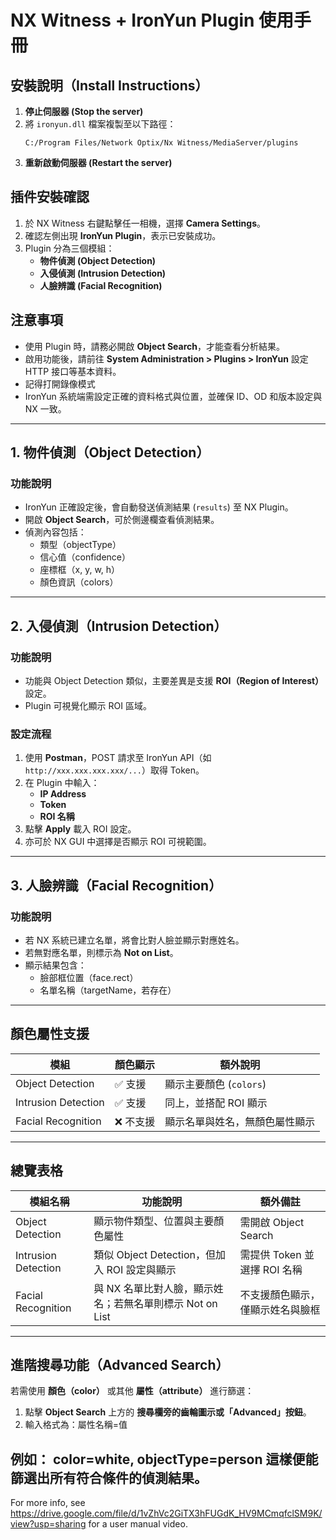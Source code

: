 
#  NX Witness + IronYun Plugin 使用手冊

## 安裝說明（Install Instructions）

1. **停止伺服器 (Stop the server)**  
2. 將 `ironyun.dll` 檔案複製至以下路徑：  
   ```
   C:/Program Files/Network Optix/Nx Witness/MediaServer/plugins
   ```
3. **重新啟動伺服器 (Restart the server)**


## 插件安裝確認

1. 於 NX Witness 右鍵點擊任一相機，選擇 **Camera Settings**。
2. 確認左側出現 **IronYun Plugin**，表示已安裝成功。
3. Plugin 分為三個模組：
   - **物件偵測 (Object Detection)**
   - **入侵偵測 (Intrusion Detection)**
   - **人臉辨識 (Facial Recognition)**

## 注意事項

- 使用 Plugin 時，請務必開啟 **Object Search**，才能查看分析結果。
- 啟用功能後，請前往 **System Administration > Plugins >  IronYun** 設定 HTTP 接口等基本資料。
- 記得打開錄像模式
- IronYun 系統端需設定正確的資料格式與位置，並確保 ID、OD 和版本設定與 NX 一致。

---

## 1. 物件偵測（Object Detection）

### 功能說明

- IronYun 正確設定後，會自動發送偵測結果 (`results`) 至 NX Plugin。
- 開啟 **Object Search**，可於側邊欄查看偵測結果。
- 偵測內容包括：
  - 類型（objectType）
  - 信心值（confidence）
  - 座標框（x, y, w, h）
  - 顏色資訊（colors）

---

## 2. 入侵偵測（Intrusion Detection）

### 功能說明

- 功能與 Object Detection 類似，主要差異是支援 **ROI（Region of Interest）** 設定。
- Plugin 可視覺化顯示 ROI 區域。

### 設定流程

1. 使用 **Postman**，POST 請求至 IronYun API（如 `http://xxx.xxx.xxx.xxx/...`）取得 Token。
2. 在 Plugin 中輸入：
   - **IP Address**
   - **Token**
   - **ROI 名稱**
3. 點擊 **Apply** 載入 ROI 設定。
4. 亦可於 NX GUI 中選擇是否顯示 ROI 可視範圍。

---

## 3. 人臉辨識（Facial Recognition）

### 功能說明

- 若 NX 系統已建立名單，將會比對人臉並顯示對應姓名。
- 若無對應名單，則標示為 **Not on List**。
- 顯示結果包含：
  - 臉部框位置（face.rect）
  - 名單名稱（targetName，若存在）

---

## 顏色屬性支援

| 模組             | 顏色顯示 | 額外說明                         |
|------------------|----------|----------------------------------|
| Object Detection | ✅ 支援   | 顯示主要顏色 (`colors`)          |
| Intrusion Detection | ✅ 支援   | 同上，並搭配 ROI 顯示            |
| Facial Recognition | ❌ 不支援 | 顯示名單與姓名，無顏色屬性顯示     |

---
## 總覽表格

| 模組名稱           | 功能說明                                                | 額外備註                          |
|--------------------|---------------------------------------------------------|-----------------------------------|
| Object Detection   | 顯示物件類型、位置與主要顏色屬性                         | 需開啟 Object Search              |
| Intrusion Detection| 類似 Object Detection，但加入 ROI 設定與顯示             | 需提供 Token 並選擇 ROI 名稱     |
| Facial Recognition | 與 NX 名單比對人臉，顯示姓名；若無名單則標示 Not on List | 不支援顏色顯示，僅顯示姓名與臉框 |

---
## 進階搜尋功能（Advanced Search）

若需使用 **顏色（color）** 或其他 **屬性（attribute）** 進行篩選：

1. 點擊 **Object Search** 上方的 **搜尋欄旁的齒輪圖示或「Advanced」按鈕**。
2. 輸入格式為：屬性名稱=值

例如：
color=white,
objectType=person
這樣便能篩選出所有符合條件的偵測結果。
---

For more info, see https://drive.google.com/file/d/1vZhVc2GiTX3hFUGdK_HV9MCmqfclSM9K/view?usp=sharing for a user manual video.
